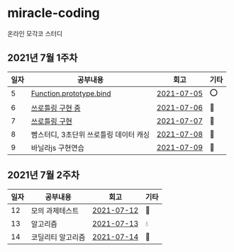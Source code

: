 # miracle-coding
온라인 모각코 스터디

## 2021년 7월 1주차
일자|공부내용|회고|기타|
|---|---|---|---|
|5|[Function.prototype.bind](https://www.notion.so/Function-prototype-bind-23b9830f54a8443692278780f74ee470)|[2021-07-05](https://github.com/adelakim5/miracle-coding/wiki/%ED%9A%8C%EA%B3%A0%EB%A1%9D#2021-07-05)|⭕|
|6|[쓰로틀링 구현 중](https://github.com/adelakim5/miracle-coding/tree/master)|[2021-07-06](https://github.com/adelakim5/miracle-coding/wiki/%ED%9A%8C%EA%B3%A0%EB%A1%9D#2021-07-06)|🔺|
|7|[쓰로틀링 구현](https://github.com/adelakim5/miracle-coding/tree/master)|[2021-07-07](https://github.com/adelakim5/miracle-coding/wiki/%ED%9A%8C%EA%B3%A0%EB%A1%9D#2021-07-07)|💨|
|8|빰스터디, 3초단위 쓰로틀링 데이터 캐싱|[2021-07-08](https://github.com/adelakim5/miracle-coding/wiki/%ED%9A%8C%EA%B3%A0%EB%A1%9D#2021-07-08)|💪|
|9|바닐라js 구현연습|[2021-07-09](https://github.com/adelakim5/miracle-coding/wiki/%ED%9A%8C%EA%B3%A0%EB%A1%9D#2021-07-09)|👊|


## 2021년 7월 2주차
|일자|공부내용|회고|기타|
|---|---|---|---|
|12|모의 과제테스트|[2021-07-12](https://github.com/adelakim5/miracle-coding/wiki/2021-07-week-2-%ED%9A%8C%EA%B3%A0%EB%A1%9D#2021-07-12)|🛌|
|13|알고리즘|[2021-07-13](https://github.com/adelakim5/miracle-coding/wiki/2021-07-week-2-%ED%9A%8C%EA%B3%A0%EB%A1%9D#2021-07-13)|💧|
|14|코딜리티 알고리즘|[2021-07-14](https://github.com/adelakim5/miracle-coding/wiki/2021-07-week-2-%ED%9A%8C%EA%B3%A0%EB%A1%9D#2021-07-14)|🐤|
